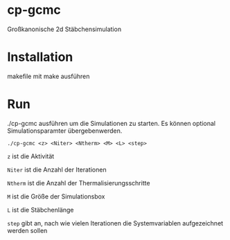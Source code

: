 # cp-gcmc
Großkanonische 2d Stäbchensimulation
# Installation
makefile mit make ausführen
# Run
./cp-gcmc ausführen um die Simulationen zu starten.
Es können optional Simulationsparamter übergebenwerden.
```
./cp-gcmc <z> <Niter> <Ntherm> <M> <L> <step>
```
`z` ist die Aktivität

`Niter` ist die Anzahl der Iterationen

`Ntherm` ist die Anzahl der Thermalisierungsschritte

`M` ist die Größe der Simulationsbox

`L` ist die Stäbchenlänge

`step` gibt an, nach wie vielen Iterationen die Systemvariablen aufgezeichnet werden sollen
